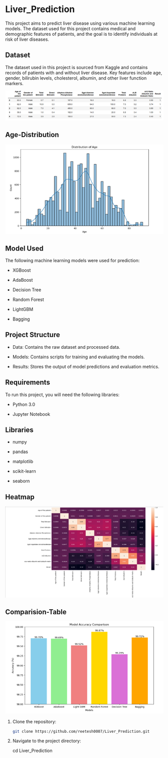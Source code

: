 # Liver_Prediction

This project aims to predict liver disease using various machine learning models. The dataset used for this project contains medical and demographic features of patients, and the goal is to identify individuals at risk of liver diseases.


## Dataset
The dataset used in this project is sourced from Kaggle and contains records of patients with and without liver disease. Key features include age, gender, bilirubin levels, cholesterol, albumin, and other liver function markers.


![Alt Text - Dashboard](https://github.com/Reetesh0007/Liver_Prediction/blob/main/df-head.png)

## Age-Distribution

![Alt Text - Dashboard](https://github.com/Reetesh0007/Liver_Prediction/blob/main/Age_distribution.png)

## Model Used

The following machine learning models were used for prediction:

- XGBoost

- AdaBoost

- Decision Tree

- Random Forest

- LightGBM

- Bagging

## Project Structure

- Data: Contains the raw dataset and processed data.

- Models: Contains scripts for training and evaluating the models.

- Results: Stores the output of model predictions and evaluation metrics.

## Requirements
To run this project, you will need the following libraries:

- Python 3.0

- Jupyter Notebook


  
## Libraries

- numpy

- pandas

- matplotlib

-  scikit-learn

-  seaborn

  ## Heatmap 

![Alt Text - Dashboard](https://github.com/Reetesh0007/Liver_Prediction/blob/main/Heat-map.png)  

## Comparision-Table

![Alt Text - Dashboard](https://github.com/Reetesh0007/Liver_Prediction/blob/main/Accuracy_comparision.png)

1. Clone the repository:
   ```bash
   git clone https://github.com/reetesh0007/Liver_Prediction.git

2. Navigate to the project directory:
   
   cd Liver_Prediction
